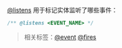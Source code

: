 [@listens](http://usejsdoc.org/tags-listens.html) 用于标记实体监听了哪些事件：

```js
/** @listens <EVENT_NAME> */
```

> 相关标签：[@event](http://usejsdoc.org/tags-event.html) [@fires](http://usejsdoc.org/tags-fires.html)

